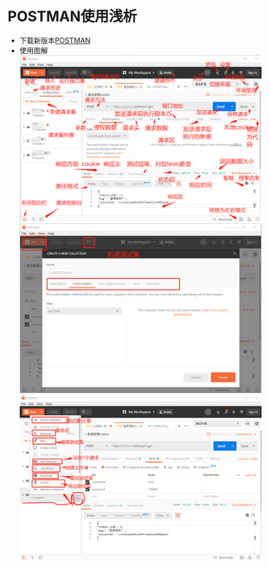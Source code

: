 # POSTMAN使用浅析 #



- 下载新版本[POSTMAN](../res/file/memcached-win64-1.4.4-14.zip)
- 使用图解![](../res/img/postman.png) ![](../res/img/posttest.png) ![](../res/img/posttests.png)